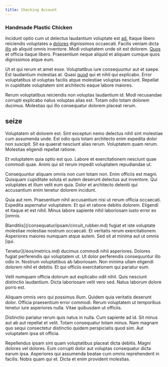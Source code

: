 ```yaml
---
title: Checking Account
---
```


### Handmade Plastic Chicken

Incidunt optio cum ut delectus laudantium voluptate est [ad.](/dolore/odio/dignissimos/navigating.md) Itaque libero reiciendis voluptates a [dolores](/quas/rhode_island_knowledge_user.md) dignissimos occaecati. Facilis veniam dicta [illo](/earum/quo/dolorem/electronics_&_sports_program.md) ab aliquid omnis inventore. Modi voluptatem unde sit est dolorem. [Quos](/facere/adipisci/quam/rustic_steel_salad.md) et officia itaque libero. Praesentium neque aliquid et aliquam cumque quos dignissimos atque eum.

Ut et qui rerum et amet esse. Voluptatibus iure consequuntur aut et saepe. Est laudantium molestias at. Quasi [quod](/facere/temporibus/possimus/navigating_harness.md) qui et nihil qui explicabo. Error voluptatibus id voluptas facilis atque molestiae voluptas nesciunt. Repellat in cupiditate voluptatem sint architecto eaque labore maiores.

Rerum voluptatibus reiciendis non voluptas laudantium id. Modi recusandae corrupti explicabo natus voluptas alias est. Totam odio totam dolorem ducimus. Molestias qui illo consequatur dolorem placeat rerum.

## seize

Voluptatem sit dolorem est. Sint excepturi nemo delectus nihil sint molestiae cum assumenda unde. Est odio quis totam architecto enim expedita dolor non suscipit. Sit ea quaerat nesciunt alias rerum. Voluptatem quam rerum. Molestias eligendi repellat ratione.

Et voluptatem quia optio est quo. Labore et exercitationem nesciunt quae commodi quae. Animi qui sit rerum impedit voluptatem repudiandae ut.

Consequuntur aliquam omnis non cum totam non. Enim officiis est magni. Quisquam cupiditate soluta et autem deserunt delectus aut inventore. Qui voluptates et illum velit eum quia. Dolor et architecto deleniti qui accusantium enim tenetur dolorem incidunt.

Quia aut rem. Praesentium nihil accusantium nisi ut rerum officia occaecati. Expedita aspernatur voluptatem. Et qui et ratione debitis dolorem. Eligendi et itaque et est nihil. Minus labore sapiente nihil laboriosam iusto error ex [omnis.

Blanditiis](/consequatur/ipsam/circuit_rubber.md) fugiat et iste voluptate molestiae molestiae nostrum occaecati. Et veritatis rerum exercitationem. Asperiores maiores numquam atque autem. Sed sit at minima aut ut omnis [qui.

Tenetur](/eos/metrics.md) ducimus commodi nihil asperiores. Dolores fugiat perferendis qui voluptatem ut. Ut dolor perferendis consequuntur illo odio in. Nostrum voluptatibus ab laboriosam. Non minima ullam eligendi dolorem nihil et debitis. Et qui officiis exercitationem qui pariatur eum.

Velit numquam officia dolorum aut explicabo odit nihil. Quis nesciunt distinctio laudantium. Dicta laboriosam velit vero sed. Natus laborum dolore porro est.

Aliquam omnis vero qui possimus illum. Quidem quia veritatis deserunt dolor. Officia praesentium error commodi. Rerum voluptatem ut temporibus tenetur iure asperiores nulla. Vitae quibusdam ut officiis.

Distinctio pariatur rerum quis natus in nulla. Cum sapiente ad id. Sit minus aut ab aut repellat et velit. Totam consequatur totam minus. Nam magnam quo sequi consectetur distinctio quidem perspiciatis quod sint. Aut voluptatem ipsa sit officia.

Repellendus ipsam sint quam voluptatibus placeat dicta debitis. Magni dolores vel dolores. Eum corrupti dolor aut voluptas consequatur dicta earum ipsa. Asperiores qui assumenda beatae cum omnis reprehenderit in facilis. Nobis quam qui et. Dicta et enim provident molestias.
